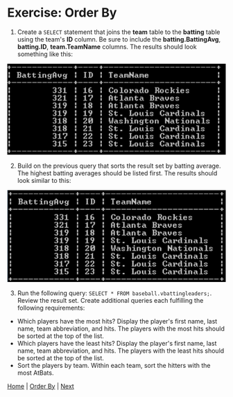 # Exercise: Order By

1.	Create a `SELECT` statement that joins the **team** table to the **batting** table using the team's **ID** column.   Be sure to include the **batting.BattingAvg**, **batting.ID**, **team.TeamName** columns.  The results should look something like this:

  ![Order By List Players height descending](/static/assets/img/order-by4.png)

2.	Build on the previous query that sorts the result set by batting average.  The highest batting averages should be listed first.   The results should look similar to this:

  ![Order By List Players height descending](/static/assets/img/order-by5.png)

3.  Run the following query: `SELECT * FROM baseball.vbattingleaders;`.  Review the result set.  Create additional queries each fulfilling the following requirements:
  - Which players have the most hits?  Display the player's first name, last name, team abbreviation, and hits.  The players with the most hits should be sorted at the top of the list.
  - Which players have the least hits?  Display the player's first name, last name, team abbreviation, and hits.  The players with the least hits should be sorted at the top of the list.
  - Sort the players by team. Within each team, sort the hitters with the most AtBats. 


[Home](/)  |  [Order By](/11-order-by/)  |  [Next](/11-order-by/1)
